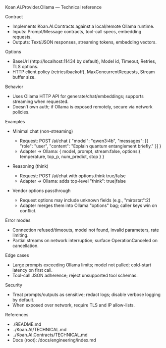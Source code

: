 Koan.Ai.Provider.Ollama — Technical reference

Contract
- Implements Koan.AI.Contracts against a local/remote Ollama runtime.
- Inputs: Prompt/Message contracts, tool-call specs, embedding requests.
- Outputs: Text/JSON responses, streaming tokens, embedding vectors.

Options
- BaseUrl (http://localhost:11434 by default), Model id, Timeout, Retries, TLS options.
- HTTP client policy (retries/backoff), MaxConcurrentRequests, Stream buffer size.

Behavior
- Uses Ollama HTTP API for generate/chat/embeddings; supports streaming when requested.
- Doesn’t own auth; if Ollama is exposed remotely, secure via network policies.

Examples
- Minimal chat (non-streaming)
	- Request: POST /ai/chat
		{
			"model": "qwen3:4b",
			"messages": [{ "role": "user", "content": "Explain quantum entanglement briefly." }]
		}
	- Adapter → Ollama: { model, prompt, stream:false, options:{ temperature, top_p, num_predict, stop } }

- Reasoning (think)
	- Request: POST /ai/chat with options.think true/false
	- Adapter → Ollama: adds top-level "think": true|false

- Vendor options passthrough
	- Request options may include unknown fields (e.g., "mirostat":2)
	- Adapter merges them into Ollama "options" bag; caller keys win on conflict.

Error modes
- Connection refused/timeouts, model not found, invalid parameters, rate limiting.
- Partial streams on network interruption; surface OperationCanceled on cancellation.

Edge cases
- Large prompts exceeding Ollama limits; model not pulled; cold-start latency on first call.
- Tool-call JSON adherence; reject unsupported tool schemas.

Security
- Treat prompts/outputs as sensitive; redact logs; disable verbose logging by default.
- When exposed over network, require TLS and IP allow-lists.

References
- ./README.md
- ../Koan.AI/TECHNICAL.md
- ../Koan.AI.Contracts/TECHNICAL.md
- Docs (root): /docs/engineering/index.md